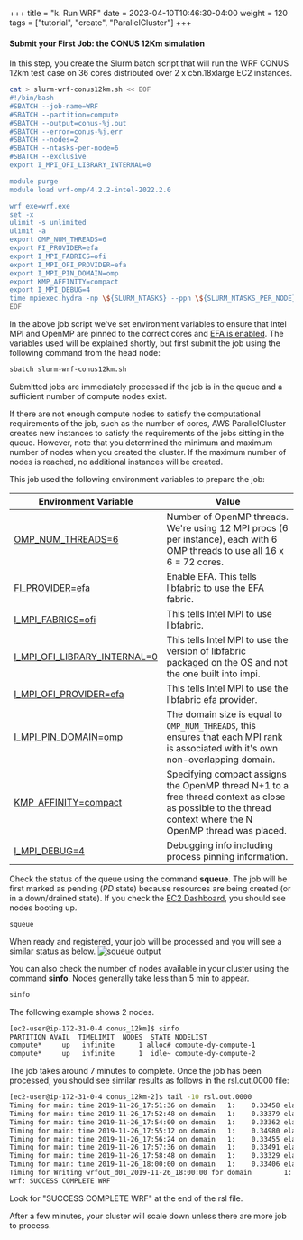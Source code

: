 +++
title = "k. Run WRF"
date = 2023-04-10T10:46:30-04:00
weight = 120
tags = ["tutorial", "create", "ParallelCluster"]
+++

#### Submit your First Job: the CONUS 12Km simulation

In this step, you create the Slurm batch script that will run the WRF CONUS 12km test case on 36 cores distributed over 2 x c5n.18xlarge EC2 instances.

```bash
cat > slurm-wrf-conus12km.sh << EOF
#!/bin/bash
#SBATCH --job-name=WRF
#SBATCH --partition=compute
#SBATCH --output=conus-%j.out
#SBATCH --error=conus-%j.err
#SBATCH --nodes=2
#SBATCH --ntasks-per-node=6
#SBATCH --exclusive
export I_MPI_OFI_LIBRARY_INTERNAL=0

module purge
module load wrf-omp/4.2.2-intel-2022.2.0

wrf_exe=wrf.exe
set -x
ulimit -s unlimited
ulimit -a
export OMP_NUM_THREADS=6
export FI_PROVIDER=efa
export I_MPI_FABRICS=ofi
export I_MPI_OFI_PROVIDER=efa
export I_MPI_PIN_DOMAIN=omp
export KMP_AFFINITY=compact
export I_MPI_DEBUG=4
time mpiexec.hydra -np \${SLURM_NTASKS} --ppn \${SLURM_NTASKS_PER_NODE} \${wrf_exe}
EOF
```

In the above job script we've set environment variables to ensure that Intel MPI and OpenMP are pinned to the correct cores and [EFA is enabled](https://aws.amazon.com/hpc/efa/). The variables used will be explained shortly, but first submit the job using the following command from the head node:
 
```bash
sbatch slurm-wrf-conus12km.sh
```

Submitted jobs are immediately processed if the job is in the queue and a sufficient number of compute nodes exist.

If there are not enough compute nodes to satisfy the computational requirements of the job, such as the number of cores, AWS ParallelCluster creates new instances to satisfy the requirements of the jobs sitting in the queue. However, note that you determined the minimum and maximum number of nodes when you created the cluster. If the maximum number of nodes is reached, no additional instances will be created.

This job used the following environment variables to prepare the job:

| Environment Variable                 | Value                                                                                                                                                                                                                                                                                                                                                 |
|------------------------------|-------------------------------------------------------------------------------------------------------------------------------------------------------------------------------------------------------------------------------------------------------------------------------------------------------------------------------------------------------|
| [OMP_NUM_THREADS=6](https://www.openmp.org/spec-html/5.0/openmpse50.html)           | Number of OpenMP threads. We're using 12 MPI procs (6 per instance), each with 6 OMP threads to use all 16 x 6 = 72 cores.                                                                                                                                                                                                                                             |
| [FI_PROVIDER=efa](https://www.intel.com/content/www/us/en/developer/articles/technical/mpi-library-2019-over-libfabric.html#inpage-nav-3)             | Enable EFA. This tells [libfabric](https://ofiwg.github.io/libfabric/) to use the EFA fabric.                                                                                                                                                                                                                                                                                               |
| [I_MPI_FABRICS=ofi](https://www.intel.com/content/www/us/en/develop/documentation/mpi-developer-reference-linux/top/environment-variable-reference/environment-variables-for-fabrics-control/communication-fabrics-control.html)            | This tells Intel MPI to use libfabric.                                                                                                                                                                                                                                                                                                                |
| [I_MPI_OFI_LIBRARY_INTERNAL=0](https://www.intel.com/content/www/us/en/develop/documentation/mpi-developer-reference-linux/top/environment-variable-reference/environment-variables-for-fabrics-control/ofi-capable-network-fabrics-control.html) | This tells Intel MPI to use the version of libfabric packaged on the OS and not the one built into impi.                                                                                                                                                                                                                                              |
| [I_MPI_OFI_PROVIDER=efa](https://www.intel.com/content/www/us/en/develop/documentation/mpi-developer-reference-linux/top/environment-variable-reference/environment-variables-for-fabrics-control/ofi-capable-network-fabrics-control.html)      | This tells Intel MPI to use the libfabric efa provider.                                                                                                                                                                                                                                                                                               |
| [I_MPI_PIN_DOMAIN=omp](https://www.intel.com/content/www/us/en/develop/documentation/mpi-developer-reference-linux/top/environment-variable-reference/process-pinning/interoperability-with-openmp-api.html)      | The domain size is equal to `OMP_NUM_THREADS`, this ensures that each MPI rank is associated with it's own non-overlapping domain. |
| [KMP_AFFINITY=compact](https://www.intel.com/content/www/us/en/develop/documentation/cpp-compiler-developer-guide-and-reference/top/optimization-and-programming-guide/openmp-support/openmp-library-support/thread-affinity-interface-linux-and-windows.html)         | Specifying compact assigns the OpenMP thread N+1 to a free thread context as close as possible to the thread context where the N OpenMP thread was placed.                                                                                                                                                                                        |
| [I_MPI_DEBUG=4](https://www.intel.com/content/www/us/en/develop/documentation/mpi-developer-reference-linux/top/environment-variable-reference/other-environment-variables.html)                | Debugging info including process pinning information.                                                                                                                                                                                                                     


Check the status of the queue using the command **squeue**. The job will be first marked as pending (*PD* state) because resources are being created (or in a down/drained state). If you check the [EC2 Dashboard](https://console.aws.amazon.com/ec2), you should see nodes booting up.

```bash
squeue 
```
When ready and registered, your job will be processed and you will see a similar status as below.
![squeue output](/images/hpc-aws-parallelcluster-workshop/squeue-output.png)

You can also check the number of nodes available in your cluster using the command **sinfo**. Nodes generally take less than 5 min to appear.

```bash
sinfo
```
 The following example shows 2 nodes.
 ```bash
[ec2-user@ip-172-31-0-4 conus_12km]$ sinfo
PARTITION AVAIL  TIMELIMIT  NODES  STATE NODELIST
compute*     up   infinite      1 alloc# compute-dy-compute-1
compute*     up   infinite      1  idle~ compute-dy-compute-2
```


The job takes around 7 minutes to complete. Once the job has been processed, you should see similar results as follows in the rsl.out.0000 file:

```bash
[ec2-user@ip-172-31-0-4 conus_12km-2]$ tail -10 rsl.out.0000
Timing for main: time 2019-11-26_17:51:36 on domain   1:    0.33458 elapsed seconds
Timing for main: time 2019-11-26_17:52:48 on domain   1:    0.33379 elapsed seconds
Timing for main: time 2019-11-26_17:54:00 on domain   1:    0.33362 elapsed seconds
Timing for main: time 2019-11-26_17:55:12 on domain   1:    0.34980 elapsed seconds
Timing for main: time 2019-11-26_17:56:24 on domain   1:    0.33455 elapsed seconds
Timing for main: time 2019-11-26_17:57:36 on domain   1:    0.33491 elapsed seconds
Timing for main: time 2019-11-26_17:58:48 on domain   1:    0.33329 elapsed seconds
Timing for main: time 2019-11-26_18:00:00 on domain   1:    0.33406 elapsed seconds
Timing for Writing wrfout_d01_2019-11-26_18:00:00 for domain        1:    9.79488 elapsed seconds
wrf: SUCCESS COMPLETE WRF
```

Look for "SUCCESS COMPLETE WRF" at the end of the rsl file.

After a few minutes, your cluster will scale down unless there are more job to process.
